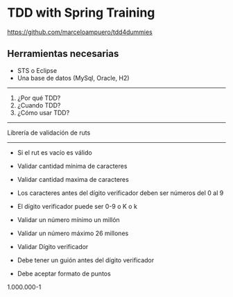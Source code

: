 # TDD with Spring Training

https://github.com/marceloampuero/tdd4dummies


## Herramientas necesarias
* STS o Eclipse
* Una base de datos (MySql, Oracle, H2)

___

1. ¿Por qué TDD?
2. ¿Cuando TDD?
3. ¿Cómo usar TDD?


______

Librería de validación de ruts
_______

* Si el rut es vacío es válido
* Validar cantidad mínima de caracteres
* Validar cantidad maxima de caracteres

* Los caracteres antes del dígito verificador deben ser números del 0 al 9
* El dígito verificador puede ser 0-9 o K o k

* Validar un número mínimo un millón
* Validar un número máximo 26 millones




* Validar Dígito verificador

* Debe tener un guión antes del dígito verificador

* Debe aceptar formato de puntos



1.000.000-1









